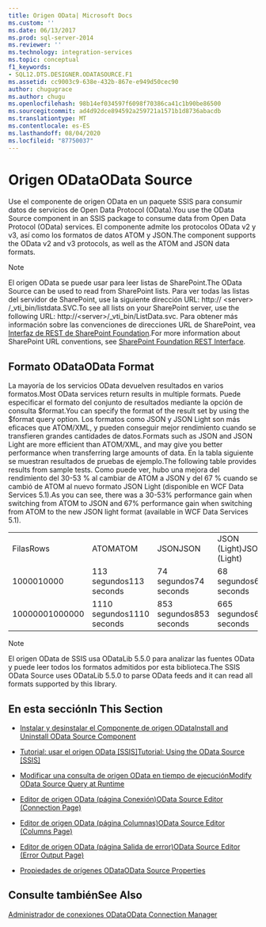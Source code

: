 ```yaml
---
title: Origen OData| Microsoft Docs
ms.custom: ''
ms.date: 06/13/2017
ms.prod: sql-server-2014
ms.reviewer: ''
ms.technology: integration-services
ms.topic: conceptual
f1_keywords:
- SQL12.DTS.DESIGNER.ODATASOURCE.F1
ms.assetid: cc9003c9-638e-432b-867e-e949d50cec90
author: chugugrace
ms.author: chugu
ms.openlocfilehash: 98b14ef034597f6098f70386ca41c1b90be86500
ms.sourcegitcommit: ad4d92dce894592a259721a1571b1d8736abacdb
ms.translationtype: MT
ms.contentlocale: es-ES
ms.lasthandoff: 08/04/2020
ms.locfileid: "87750037"
---
```

# <a name="odata-source"></a><span data-ttu-id="aa250-102">Origen OData</span><span class="sxs-lookup"><span data-stu-id="aa250-102">OData Source</span></span>
  <span data-ttu-id="aa250-103">Use el componente de origen OData en un paquete SSIS para consumir datos de servicios de Open Data Protocol (OData).</span><span class="sxs-lookup"><span data-stu-id="aa250-103">You use the OData Source component in an SSIS package to consume data from Open Data Protocol (OData) services.</span></span> <span data-ttu-id="aa250-104">El componente admite los protocolos OData v2 y v3, así como los formatos de datos ATOM y JSON.</span><span class="sxs-lookup"><span data-stu-id="aa250-104">The component supports the OData v2 and v3 protocols, as well as the ATOM and JSON data formats.</span></span>  
  
> [!NOTE]  
>  <span data-ttu-id="aa250-105">El origen OData se puede usar para leer listas de SharePoint.</span><span class="sxs-lookup"><span data-stu-id="aa250-105">The OData Source can be used to read from SharePoint lists.</span></span> <span data-ttu-id="aa250-106">Para ver todas las listas del servidor de SharePoint, use la siguiente dirección URL: http:// \<server> /_vti_bin/listdata.SVC.</span><span class="sxs-lookup"><span data-stu-id="aa250-106">To see all lists on your SharePoint server, use the following URL: http://\<server>/_vti_bin/ListData.svc.</span></span> <span data-ttu-id="aa250-107">Para obtener más información sobre las convenciones de direcciones URL de SharePoint, vea [Interfaz de REST de SharePoint Foundation](https://msdn.microsoft.com/library/ff521587.aspx).</span><span class="sxs-lookup"><span data-stu-id="aa250-107">For more information about SharePoint URL conventions, see [SharePoint Foundation REST Interface](https://msdn.microsoft.com/library/ff521587.aspx).</span></span>  
  
## <a name="odata-format"></a><span data-ttu-id="aa250-108">Formato OData</span><span class="sxs-lookup"><span data-stu-id="aa250-108">OData Format</span></span>  
 <span data-ttu-id="aa250-109">La mayoría de los servicios OData devuelven resultados en varios formatos.</span><span class="sxs-lookup"><span data-stu-id="aa250-109">Most OData services return results in multiple formats.</span></span> <span data-ttu-id="aa250-110">Puede especificar el formato del conjunto de resultados mediante la opción de consulta $format.</span><span class="sxs-lookup"><span data-stu-id="aa250-110">You can specify the format of the result set by using the $format query option.</span></span> <span data-ttu-id="aa250-111">Los formatos como JSON y JSON Light son más eficaces que ATOM/XML, y pueden conseguir mejor rendimiento cuando se transfieren grandes cantidades de datos.</span><span class="sxs-lookup"><span data-stu-id="aa250-111">Formats such as JSON and JSON Light are more efficient than ATOM/XML, and may give you better performance when transferring large amounts of data.</span></span> <span data-ttu-id="aa250-112">En la tabla siguiente se muestran resultados de pruebas de ejemplo.</span><span class="sxs-lookup"><span data-stu-id="aa250-112">The following table provides results from sample tests.</span></span> <span data-ttu-id="aa250-113">Como puede ver, hubo una mejora del rendimiento del 30-53 % al cambiar de ATOM a JSON y del 67 % cuando se cambió de ATOM al nuevo formato JSON Light (disponible en WCF Data Services 5.1).</span><span class="sxs-lookup"><span data-stu-id="aa250-113">As you can see, there was a 30-53% performance gain when switching from ATOM to JSON and 67% performance gain when switching from ATOM to the new JSON light format (available in WCF Data Services 5.1).</span></span>  
  
|||||  
|-|-|-|-|  
|<span data-ttu-id="aa250-114">Filas</span><span class="sxs-lookup"><span data-stu-id="aa250-114">Rows</span></span>|<span data-ttu-id="aa250-115">ATOM</span><span class="sxs-lookup"><span data-stu-id="aa250-115">ATOM</span></span>|<span data-ttu-id="aa250-116">JSON</span><span class="sxs-lookup"><span data-stu-id="aa250-116">JSON</span></span>|<span data-ttu-id="aa250-117">JSON (Light)</span><span class="sxs-lookup"><span data-stu-id="aa250-117">JSON (Light)</span></span>|  
|<span data-ttu-id="aa250-118">10000</span><span class="sxs-lookup"><span data-stu-id="aa250-118">10000</span></span>|<span data-ttu-id="aa250-119">113 segundos</span><span class="sxs-lookup"><span data-stu-id="aa250-119">113 seconds</span></span>|<span data-ttu-id="aa250-120">74 segundos</span><span class="sxs-lookup"><span data-stu-id="aa250-120">74 seconds</span></span>|<span data-ttu-id="aa250-121">68 segundos</span><span class="sxs-lookup"><span data-stu-id="aa250-121">68 seconds</span></span>|  
|<span data-ttu-id="aa250-122">1000000</span><span class="sxs-lookup"><span data-stu-id="aa250-122">1000000</span></span>|<span data-ttu-id="aa250-123">1110 segundos</span><span class="sxs-lookup"><span data-stu-id="aa250-123">1110 seconds</span></span>|<span data-ttu-id="aa250-124">853 segundos</span><span class="sxs-lookup"><span data-stu-id="aa250-124">853 seconds</span></span>|<span data-ttu-id="aa250-125">665 segundos</span><span class="sxs-lookup"><span data-stu-id="aa250-125">665 seconds</span></span>|  
  
> [!NOTE]  
>  <span data-ttu-id="aa250-126">El origen OData de SSIS usa ODataLib 5.5.0 para analizar las fuentes OData y puede leer todos los formatos admitidos por esta biblioteca.</span><span class="sxs-lookup"><span data-stu-id="aa250-126">The SSIS OData Source uses ODataLib 5.5.0 to parse OData feeds and it can read all formats supported by this library.</span></span>  
  
## <a name="in-this-section"></a><span data-ttu-id="aa250-127">En esta sección</span><span class="sxs-lookup"><span data-stu-id="aa250-127">In This Section</span></span>  
  
-   [<span data-ttu-id="aa250-128">Instalar y desinstalar el Componente de origen OData</span><span class="sxs-lookup"><span data-stu-id="aa250-128">Install and Uninstall OData Source Component</span></span>](../install-and-uninstall-odata-source-component.md)  
  
-   [<span data-ttu-id="aa250-129">Tutorial: usar el origen OData &#91;SSIS&#93;</span><span class="sxs-lookup"><span data-stu-id="aa250-129">Tutorial: Using the OData Source &#91;SSIS&#93;</span></span>](tutorial-using-the-odata-source.md)  
  
-   [<span data-ttu-id="aa250-130">Modificar una consulta de origen OData en tiempo de ejecución</span><span class="sxs-lookup"><span data-stu-id="aa250-130">Modify OData Source Query at Runtime</span></span>](modify-odata-source-query-at-runtime.md)  
  
-   [<span data-ttu-id="aa250-131">Editor de origen OData &#40;página Conexión&#41;</span><span class="sxs-lookup"><span data-stu-id="aa250-131">OData Source Editor &#40;Connection Page&#41;</span></span>](../odata-source-editor-connection-page.md)  
  
-   [<span data-ttu-id="aa250-132">Editor de origen OData &#40;página Columnas&#41;</span><span class="sxs-lookup"><span data-stu-id="aa250-132">OData Source Editor &#40;Columns Page&#41;</span></span>](../odata-source-editor-columns-page.md)  
  
-   [<span data-ttu-id="aa250-133">Editor de origen OData &#40;página Salida de error&#41;</span><span class="sxs-lookup"><span data-stu-id="aa250-133">OData Source Editor &#40;Error Output Page&#41;</span></span>](../odata-source-editor-error-output-page.md)  
  
-   [<span data-ttu-id="aa250-134">Propiedades de orígenes OData</span><span class="sxs-lookup"><span data-stu-id="aa250-134">OData Source Properties</span></span>](odata-source-properties.md)  
  
## <a name="see-also"></a><span data-ttu-id="aa250-135">Consulte también</span><span class="sxs-lookup"><span data-stu-id="aa250-135">See Also</span></span>  
 [<span data-ttu-id="aa250-136">Administrador de conexiones OData</span><span class="sxs-lookup"><span data-stu-id="aa250-136">OData Connection Manager</span></span>](../connection-manager/odata-connection-manager.md)  
  
  
